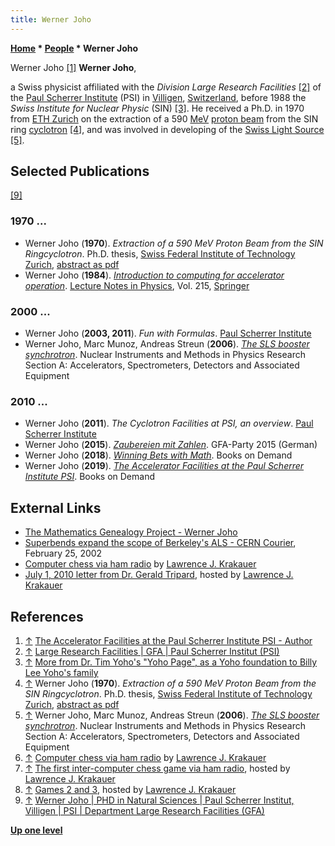 ```yaml
---
title: Werner Joho
---
```

**[Home](Home "Home") \* [People](People "People") \* Werner Joho**



 [](https://www.bod.de/buchshop/the-accelerator-facilities-at-the-paul-scherrer-institute-psi-werner-joho-9783752847116) Werner Joho <a id="cite-note-1" href="#cite-ref-1">[1]</a> 
**Werner Joho**,  

a Swiss physicist affiliated with the *Division Large Research Facilities* <a id="cite-note-2" href="#cite-ref-2">[2]</a> of the [Paul Scherrer Institute](https://en.wikipedia.org/wiki/Paul_Scherrer_Institute) (PSI) in [Villigen](https://en.wikipedia.org/wiki/Villigen), 
[Switzerland](https://en.wikipedia.org/wiki/Switzerland), before 1988 the *Swiss Institute for Nuclear Physic* (SIN) <a id="cite-note-3" href="#cite-ref-3">[3]</a>. 
He received a Ph.D. in 1970 from [ETH Zurich](ETH_Zurich "ETH Zurich") on the extraction of a 590 [MeV](https://en.wikipedia.org/wiki/Electronvolt) [proton beam](https://en.wikipedia.org/wiki/Proton_beam) from the SIN ring [cyclotron](https://en.wikipedia.org/wiki/Cyclotron) <a id="cite-note-4" href="#cite-ref-4">[4]</a>, 
and was involved in developing of the [Swiss Light Source](https://en.wikipedia.org/wiki/Swiss_Light_Source) <a id="cite-note-5" href="#cite-ref-5">[5]</a>.



## Selected Publications


<a id="cite-note-9" href="#cite-ref-9">[9]</a>



### 1970 ...


* Werner Joho (**1970**). *Extraction of a 590 MeV Proton Beam from the SIN Ringcyclotron*. Ph.D. thesis, [Swiss Federal Institute of Technology Zurich](ETH_Zurich "ETH Zurich"), [abstract as pdf](https://www.research-collection.ethz.ch/bitstream/handle/20.500.11850/135284/eth-34023-01.pdf)
* Werner Joho (**1984**). *[Introduction to computing for accelerator operation](https://link.springer.com/chapter/10.1007/3540139095_144)*. [Lecture Notes in Physics](https://en.wikipedia.org/wiki/Lecture_Notes_in_Physics), Vol. 215, [Springer](https://en.wikipedia.org/wiki/Springer_Science%2BBusiness_Media)


### 2000 ...


* Werner Joho (**2003, 2011**). *Fun with Formulas*. [Paul Scherrer Institute](https://en.wikipedia.org/wiki/Paul_Scherrer_Institute)
* Werner Joho, Marc Munoz, Andreas Streun (**2006**). *[The SLS booster synchrotron](https://www.sciencedirect.com/science/article/pii/S0168900206002245)*. Nuclear Instruments and Methods in Physics Research Section A: Accelerators, Spectrometers, Detectors and Associated Equipment


### 2010 ...


* Werner Joho (**2011**). *The Cyclotron Facilities at PSI, an overview*. [Paul Scherrer Institute](https://en.wikipedia.org/wiki/Paul_Scherrer_Institute)
* Werner Joho (**2015**). *[Zaubereien mit Zahlen](http://docplayer.org/79635507-Zaubereien-mit-zahlen.html)*. GFA-Party 2015 (German)
* Werner Joho (**2018**). *[Winning Bets with Math](https://www.bod.de/buchshop/winning-bets-with-math-werner-joho-9783746056234)*. Books on Demand
* Werner Joho (**2019**). *[The Accelerator Facilities at the Paul Scherrer Institute PSI](https://www.bod.de/buchshop/the-accelerator-facilities-at-the-paul-scherrer-institute-psi-werner-joho-9783752847116)*. Books on Demand


## External Links


* [The Mathematics Genealogy Project - Werner Joho](https://www.genealogy.math.ndsu.nodak.edu/id.php?id=121774)
* [Superbends expand the scope of Berkeley's ALS - CERN Courier](http://cerncourier.com/cws/article/cern/28591), February 25, 2002
* [Computer chess via ham radio](http://ljkrakauer.com/LJK/60s/hamchess.htm) by [Lawrence J. Krakauer](Lawrence_J._Krakauer "Lawrence J. Krakauer")
* [July 1, 2010 letter from Dr. Gerald Tripard](http://ljkrakauer.com/LJK/60s/tripardltr.htm), hosted by [Lawrence J. Krakauer](Lawrence_J._Krakauer "Lawrence J. Krakauer")


## References


1. <a id="cite-ref-1" href="#cite-note-1">↑</a> [The Accelerator Facilities at the Paul Scherrer Institute PSI - Author](https://www.bod.de/buchshop/the-accelerator-facilities-at-the-paul-scherrer-institute-psi-werner-joho-9783752847116)
2. <a id="cite-ref-2" href="#cite-note-2">↑</a> [Large Research Facilities | GFA | Paul Scherrer Institut (PSI)](https://www.psi.ch/en/gfa)
3. <a id="cite-ref-3" href="#cite-note-3">↑</a> [More from Dr. Tim Yoho's "Yoho Page", as a Yoho foundation to Billy Lee Yoho's family](http://freepages.genealogy.rootsweb.ancestry.com/~yoho/con_yoho.htm)
4. <a id="cite-ref-4" href="#cite-note-4">↑</a> Werner Joho (**1970**). *Extraction of a 590 MeV Proton Beam from the SIN Ringcyclotron*. Ph.D. thesis, [Swiss Federal Institute of Technology Zurich](ETH_Zurich "ETH Zurich"), [abstract as pdf](https://www.research-collection.ethz.ch/bitstream/handle/20.500.11850/135284/eth-34023-01.pdf)
5. <a id="cite-ref-5" href="#cite-note-5">↑</a> Werner Joho, Marc Munoz, Andreas Streun (**2006**). *[The SLS booster synchrotron](https://www.sciencedirect.com/science/article/pii/S0168900206002245)*. Nuclear Instruments and Methods in Physics Research Section A: Accelerators, Spectrometers, Detectors and Associated Equipment
6. <a id="cite-ref-6" href="#cite-note-6">↑</a> [Computer chess via ham radio](http://ljkrakauer.com/LJK/60s/hamchess.htm) by [Lawrence J. Krakauer](Lawrence_J._Krakauer "Lawrence J. Krakauer")
7. <a id="cite-ref-7" href="#cite-note-7">↑</a> [The first inter-computer chess game via ham radio](http://ljkrakauer.com/LJK/60s/game1list.htm), hosted by [Lawrence J. Krakauer](Lawrence_J._Krakauer "Lawrence J. Krakauer")
8. <a id="cite-ref-8" href="#cite-note-8">↑</a> [Games 2 and 3](http://ljkrakauer.com/LJK/60s/games23list.htm), hosted by [Lawrence J. Krakauer](Lawrence_J._Krakauer "Lawrence J. Krakauer")
9. <a id="cite-ref-9" href="#cite-note-9">↑</a> [Werner Joho | PHD in Natural Sciences | Paul Scherrer Institut, Villigen | PSI | Department Large Research Facilities (GFA)](https://www.researchgate.net/profile/Werner_Joho)

**[Up one level](People "People")**







 
